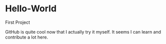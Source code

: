 # Hello-World
First Project

GitHub is quite cool now that I actually try it myself. It seems I can learn and contribute a lot here.

